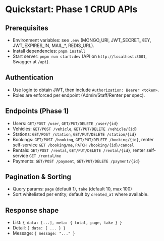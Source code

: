 # Quickstart: Phase 1 CRUD APIs

## Prerequisites

- Environment variables: see `.env` (MONGO_URI, JWT_SECRET_KEY, JWT_EXPIRES_IN, MAIL_*, REDIS_URL).
- Install dependencies: `pnpm install`
- Start server: `pnpm run start:dev` (API on `http://localhost:3001`, Swagger at `/api`).

## Authentication

- Use login to obtain JWT, then include `Authorization: Bearer <token>`.
- Roles are enforced per endpoint (Admin/Staff/Renter per spec).

## Endpoints (Phase 1)

- Users: `GET/POST /user`, `GET/PUT/DELETE /user/{id}`
- Vehicles: `GET/POST /vehicle`, `GET/PUT/DELETE /vehicle/{id}`
- Stations: `GET/POST /station`, `GET/PUT/DELETE /station/{id}`
- Bookings: `GET/POST /booking`, `GET/PUT/DELETE /booking/{id}`, renter self-service `GET /booking/me`, `PATCH /booking/{id}/cancel`
- Rentals: `GET/POST /rental`, `GET/PUT/DELETE /rental/{id}`, renter self-service `GET /rental/me`
- Payments: `GET/POST /payment`, `GET/PUT/DELETE /payment/{id}`

## Pagination & Sorting

- Query params: `page` (default 1), `take` (default 10, max 100)
- Sort whitelisted per entity; default by `created_at` where available.

## Response shape

- List: `{ data: [...], meta: { total, page, take } }`
- Detail: `{ data: { ... } }`
- Message: `{ message: "..." }`
